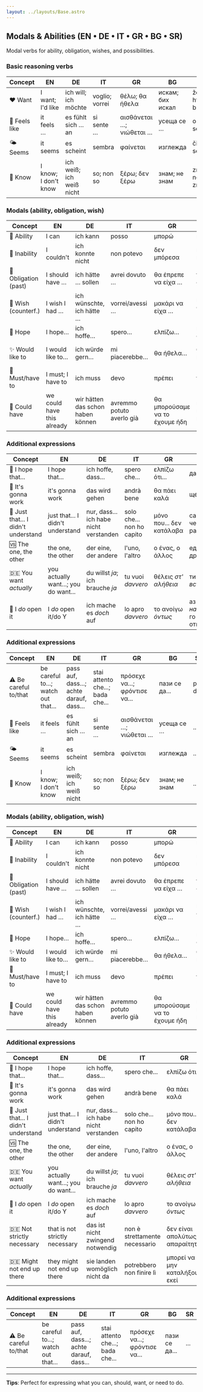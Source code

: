 ```yaml
---
layout: ../layouts/Base.astro
---
```

## Modals & Abilities (EN • DE • IT • GR • BG • SR)

Modal verbs for ability, obligation, wishes, and possibilities.

### Basic reasoning verbs
| Concept | EN | DE | IT | GR | BG | SR |
|---|---|---|---|---|---|---|
| ❤️ Want | I want; I'd like | ich will; ich möchte | voglio; vorrei | θέλω; θα ήθελα | искам; бих искал | želim; hteo bih |
| 🫥 Feels like | it feels … | es fühlt sich … an | si sente … | αισθάνεται …; νιώθεται … | усеща се … | oseća se... |
| 🌤️ Seems | it seems | es scheint | sembra | φαίνεται | изглежда | čini se |
| 🧠 Know | I know; I don't know | ich weiß; ich weiß nicht | so; non so | ξέρω; δεν ξέρω | знам; не знам | znam; ne znam |

### Modals (ability, obligation, wish)
| Concept | EN | DE | IT | GR | BG | SR |
|---|---|---|---|---|---|---|
| 🔧 Ability | I can | ich kann | posso | μπορώ | мога | mogu |
| 🚫 Inability | I couldn't | ich konnte nicht | non potevo | δεν μπόρεσα | не можах | nisam mogao |
| 📌 Obligation (past) | I should have … | ich hätte … sollen | avrei dovuto … | θα έπρεπε να είχα … | трябвало е да … | trebalo je da... |
| 🙏 Wish (counterf.) | I wish I had … | ich wünschte, ich hätte … | vorrei/avessi … | μακάρι να είχα … | иска ми се да бях … | voleo bih da imam... |
| 🤞 Hope | I hope… | ich hoffe… | spero… | ελπίζω… | надявам се… | nadam se... |
| ✨ Would like to | I would like to… | ich würde gern… | mi piacerebbe… | θα ήθελα… | бих искал… | želeo bih da... |
| 🚨 Must/have to | I must; I have to | ich muss | devo | πρέπει | трябва | moram |
| 🤷 Could have | we could have this already | wir hätten das schon haben können | avremmo potuto averlo già | θα μπορούσαμε να το έχουμε ήδη | можехме вече да го имаме | mogli smo ovo već imati |

### Additional expressions
| Concept | EN | DE | IT | GR | BG | SR |
|---|---|---|---|---|---|---|
| 🤞 I hope that... | I hope that... | ich hoffe, dass... | spero che... | ελπίζω ότι... | дано да... | nadam se da... |
| 🔄 It's gonna work | it's gonna work | das wird gehen | andrà bene | θα πάει καλά | ще стане | uspeće |
| 💭 Just that... I didn't understand | just that... I didn't understand | nur, dass... ich habe nicht verstanden | solo che... non ho capito | μόνο που... δεν κατάλαβα | само, че... не разбрах | samo što... nisam razumeo |
| 🆚 The one, the other | the one, the other | der eine, der andere | l'uno, l'altro | ο ένας, ο άλλος | единият, другият | jedan, drugi |
| 🇩🇪 You want *actually* | you actually want...; you do want... | du willst *ja*; ich brauche *ja* | tu vuoi *davvero* | θέλεις *στ' αλήθεια* | ти искаш *всъщност* | ti *zapravo* hoćeš... |
| 💪 I *do* open it | I *do* open it/do Y | ich mache es *doch* auf | lo apro *davvero* | το ανοίγω *όντως* | аз *наистина* го отварям | ja ga *ipak* otvaram |

### Additional expressions
| Concept | EN | DE | IT | GR | BG | SR |
|---|---|---|---|---|---|---|
| ⚠️ Be careful to/that | be careful to...; watch out that... | pass auf, dass...; achte darauf, dass... | stai attento che...; bada che... | πρόσεχε να...; φρόντισε να... | пази се да... | pazi da... |
| 🫥 Feels like | it feels … | es fühlt sich … an | si sente … | αισθάνεται …; νιώθεται … | усеща се … | ... |
| 🌤️ Seems | it seems | es scheint | sembra | φαίνεται | изглежда | ... |
| 🧠 Know | I know; I don't know | ich weiß; ich weiß nicht | so; non so | ξέρω; δεν ξέρω | знам; не знам | ... |

### Modals (ability, obligation, wish)
| Concept | EN | DE | IT | GR | BG | SR |
|---|---|---|---|---|---|---|
| 🔧 Ability | I can | ich kann | posso | μπορώ | мога | ... |
| 🚫 Inability | I couldn't | ich konnte nicht | non potevo | δεν μπόρεσα | не можах | ... |
| 📌 Obligation (past) | I should have … | ich hätte … sollen | avrei dovuto … | θα έπρεπε να είχα … | трябвало е да … | ... |
| 🙏 Wish (counterf.) | I wish I had … | ich wünschte, ich hätte … | vorrei/avessi … | μακάρι να είχα … | иска ми се да бях … | ... |
| 🤞 Hope | I hope… | ich hoffe… | spero… | ελπίζω… | надявам се… | ... |
| ✨ Would like to | I would like to… | ich würde gern… | mi piacerebbe… | θα ήθελα… | бих искал… | ... |
| 🚨 Must/have to | I must; I have to | ich muss | devo | πρέπει | трябва | ... |
| 🤷 Could have | we could have this already | wir hätten das schon haben können | avremmo potuto averlo già | θα μπορούσαμε να το έχουμε ήδη | можехме вече да го имаме | ... |

### Additional expressions
| Concept | EN | DE | IT | GR | BG | SR |
|---|---|---|---|---|---|---|
| 🤞 I hope that... | I hope that... | ich hoffe, dass... | spero che... | ελπίζω ότι... | дано да... | ... |
| 🔄 It's gonna work | it's gonna work | das wird gehen | andrà bene | θα πάει καλά | ще стане | ... |
| 💭 Just that... I didn't understand | just that... I didn't understand | nur, dass... ich habe nicht verstanden | solo che... non ho capito | μόνο που... δεν κατάλαβα | само, че... не разбрах | ... |
| 🆚 The one, the other | the one, the other | der eine, der andere | l'uno, l'altro | ο ένας, ο άλλος | единият, другият | ... |
| 🇩🇪 You want *actually* | you actually want...; you do want... | du willst *ja*; ich brauche *ja* | tu vuoi *davvero* | θέλεις *στ' αλήθεια* | ти искаш *всъщност* |
| 💪 I *do* open it | I *do* open it/do Y | ich mache es *doch* auf | lo apro *davvero* | το ανοίγω *όντως* | аз *наистина* го отварям | ... |
| 🇩🇪 Not strictly necessary | that is not strictly necessary | das ist nicht zwingend notwendig | non è strettamente necessario | δεν είναι απολύτως απαραίτητο | не е задължително | nije strogo neophodno |
| 🇩🇪 Might not end up there | they might not end up there | sie landen womöglich nicht da | potrebbero non finire lì | μπορεί να μην καταλήξουν εκεί | може да не се озоват там | možda neće završiti tamo |

### Additional expressions
| Concept | EN | DE | IT | GR | BG | SR |
|---|---|---|---|---|---|---|
| ⚠️ Be careful to/that | be careful to...; watch out that... | pass auf, dass...; achte darauf, dass... | stai attento che...; bada che... | πρόσεχε να...; φρόντισε να... | пази се да... | ... |

---
**Tips**: Perfect for expressing what you can, should, want, or need to do.
